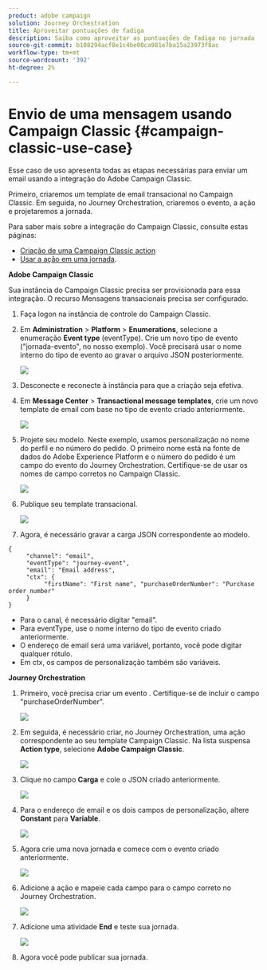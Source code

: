 ```yaml
---
product: adobe campaign
solution: Journey Orchestration
title: Aproveitar pontuações de fadiga
description: Saiba como aproveitar as pontuações de fadiga no jornada
source-git-commit: b108294acf8e1c4be00ca981e7ba15a23973f8ac
workflow-type: tm+mt
source-wordcount: '392'
ht-degree: 2%

---
```



# Envio de uma mensagem usando Campaign Classic {#campaign-classic-use-case}

Esse caso de uso apresenta todas as etapas necessárias para enviar um email usando a integração do Adobe Campaign Classic.

Primeiro, criaremos um template de email transacional no Campaign Classic. Em seguida, no Journey Orchestration, criaremos o evento, a ação e projetaremos a jornada.

Para saber mais sobre a integração do Campaign Classic, consulte estas páginas:

* [Criação de uma Campaign Classic action](../action/acc-action.md)
* [Usar a ação em uma jornada](../building-journeys/using-adobe-campaign-classic.md).

**Adobe Campaign Classic**

Sua instância do Campaign Classic precisa ser provisionada para essa integração. O recurso Mensagens transacionais precisa ser configurado.

1. Faça logon na instância de controle do Campaign Classic.

1. Em **Administration** > **Platform** > **Enumerations**, selecione a enumeração **Event type** (eventType). Crie um novo tipo de evento (&quot;jornada-evento&quot;, no nosso exemplo). Você precisará usar o nome interno do tipo de evento ao gravar o arquivo JSON posteriormente.

   ![](../assets/accintegration-uc-1.png)

1. Desconecte e reconecte à instância para que a criação seja efetiva.

1. Em **Message Center** > **Transactional message templates**, crie um novo template de email com base no tipo de evento criado anteriormente.

   ![](../assets/accintegration-uc-2.png)

1. Projete seu modelo. Neste exemplo, usamos personalização no nome do perfil e no número do pedido. O primeiro nome está na fonte de dados do Adobe Experience Platform e o número do pedido é um campo do evento do Journey Orchestration. Certifique-se de usar os nomes de campo corretos no Campaign Classic.

   ![](../assets/accintegration-uc-3.png)

1. Publique seu template transacional.

   ![](../assets/accintegration-uc-4.png)

1. Agora, é necessário gravar a carga JSON correspondente ao modelo.

```
{
     "channel": "email",
     "eventType": "journey-event",
     "email": "Email address",
     "ctx": {
          "firstName": "First name", "purchaseOrderNumber": "Purchase order number"
     }
}
```

* Para o canal, é necessário digitar &quot;email&quot;.
* Para eventType, use o nome interno do tipo de evento criado anteriormente.
* O endereço de email será uma variável, portanto, você pode digitar qualquer rótulo.
* Em ctx, os campos de personalização também são variáveis.

**Journey Orchestration**

1. Primeiro, você precisa criar um evento . Certifique-se de incluir o campo &quot;purchaseOrderNumber&quot;.

   ![](../assets/accintegration-uc-5.png)

1. Em seguida, é necessário criar, no Journey Orchestration, uma ação correspondente ao seu template Campaign Classic. Na lista suspensa **Action type**, selecione **Adobe Campaign Classic**.

   ![](../assets/accintegration-uc-6.png)

1. Clique no campo **Carga** e cole o JSON criado anteriormente.

   ![](../assets/accintegration-uc-7.png)

1. Para o endereço de email e os dois campos de personalização, altere **Constant** para **Variable**.

   ![](../assets/accintegration-uc-8.png)

1. Agora crie uma nova jornada e comece com o evento criado anteriormente.

   ![](../assets/accintegration-uc-9.png)

1. Adicione a ação e mapeie cada campo para o campo correto no Journey Orchestration.

   ![](../assets/accintegration-uc-10.png)

1. Adicione uma atividade **End** e teste sua jornada.

   ![](../assets/accintegration-uc-11.png)

1. Agora você pode publicar sua jornada.
